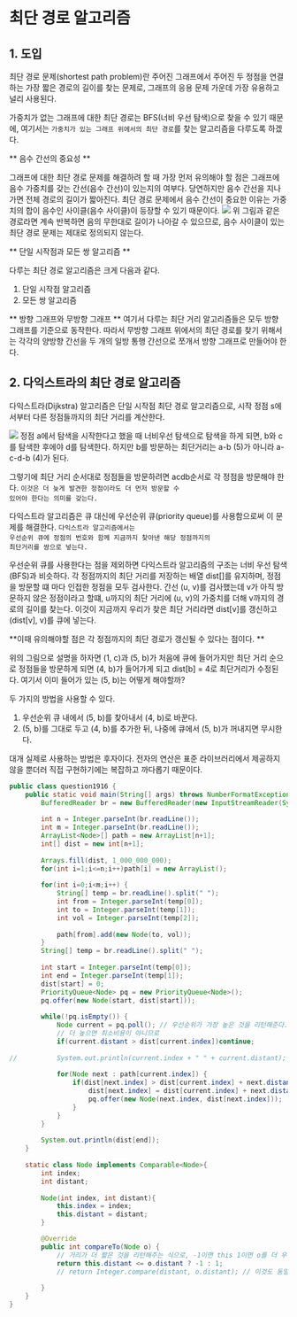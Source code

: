 # 최단 경로 알고리즘

## 1. 도입

최단 경로 문제(shortest path problem)란 주어진 그래프에서 주어진 두 정점을 연결하는 가장 짧은 경로의 길이를 찾는 문제로, 그래프의 응용 문제 가운데 가장 유용하고 널리 사용된다.

가중치가 없는 그래프에 대한 최단 경로는 BFS(너비 우선 탐색)으로 찾을 수 있기 때문에, 여기서는 `가중치가 있는 그래프 위에서의 최단 경로`를 찾는 알고리즘을 다루도록 하겠다.



** 음수 간선의 중요성 **

그래프에 대한 최단 경로 문제를 해결하려 할 때 가장 먼저 유의해야 할 점은 그래프에 음수 가중치를 갖는 간선(음수 간선)이 있는지의 여부다. 당연하지만 음수 간선을 지나가면 전체 경로의 길이가 짧아진다. 
최단 경로 문제에서 음수 간선이 중요한 이유는 가중치의 합이 음수인 사이클(음수 사이클)이 등장할 수 있기 때문이다. 
![](https://img1.daumcdn.net/thumb/R800x0/?scode=mtistory2&fname=https%3A%2F%2Ft1.daumcdn.net%2Fcfile%2Ftistory%2F990B6B485CBAFBDF01)
위 그림과 같은 경로라면 계속 반복하면 음의 무한대로 길이가 나아갈 수 있으므로, 음수 사이클이 있는 최단 경로 문제는 제대로 정의되지 않는다.

** 단일 시작점과 모든 쌍 알고리즘 **

다루는 최단 경로 알고리즘은 크게 다음과 같다.
1. 단일 시작점 알고리즘
2. 모든 쌍 알고리즘 

** 방향 그래프와 무방향 그래프 **
여기서 다루는 최단 거리 알고리즘들은 모두 방향 그래프를 기준으로 동작한다.
따라서 무방향 그래프 위에서의 최단 경로를 찾기 위해서는 각각의 양방향 간선을 두 개의 일방 통행 간선으로 쪼개서 방향 그래프로 만들어야 한다. 

## 2. 다익스트라의 최단 경로 알고리즘

다익스트라(Dijkstra) 알고리즘은 단일 시작점 최단 경로 알고리즘으로, 시작 정점 s에서부터 다른 정점들까지의 최단 거리를 계산한다.

![](https://t1.daumcdn.net/cfile/tistory/2354B94D5831EE8A0E)
정점 a에서 탐색을 시작한다고 했을 때 너비우선 탐색으로 탐색을 하게 되면, b와 c를 탐색한 후에야 d를 탐색한다.
하지만 b를 방문하는 최단거리는 a-b (5)가 아니라 a-c-d-b (4)가 된다.

그렇기에 최단 거리 순서대로 정점들을 방문하려면 acdb순서로 각 정점을 방문해야 한다. <code>이것은 더 늦게 발견한 정점이라도 더 먼저 방문할 수 있어야 한다는 의미를 갖는다.</code>

다익스트라 알고리즘은 큐 대신에 우선순위 큐(priority queue)를 사용함으로써 이 문제를 해결한다. 
<code>다익스트라 알고리즘에서는 우선순위 큐에 정점의 번호와 함께 지금까지 찾아낸 해당 정점까지의 최단거리를 쌍으로 넣는다.</code>

우선순위 큐를 사용한다는 점을 제외하면 다익스트라 알고리즘의 구조는 너비 우선 탐색(BFS)과 비슷하다. 각 정점까지의 최단 거리를 저장하는 배열 dist[]를 유지하며, 정점을 방문할 떄 마다 인접한 정점을 모두 검사한다. 
간선 (u, v)를 검사했는데 v가 아직 방문하지 않은 정점이라고 할떄, u까지의 최단 거리에 (u, v)의 가중치를 더해 v까지의 경로의 길이를 찾는다. 
이것이 지금까지 우리가 찾은 최단 거리라면 dist[v]를 갱신하고 (dist[v], v)를 큐에 넣는다. 

**이때 유의해야할 점은 각 정점까지의 최단 경로가 갱신될 수 있다는 점이다. ** 

위의 그림으로 설명을 하자면 (1, c)과 (5, b)가 처음에 큐에 들어가지만 최단 거리 순으로 정점들을 방문하게 되면 (4, b)가 들어가게 되고 dist[b] = 4로 최단거리가 수정된다. 여기서 이미 들어가 있는 (5, b)는 어떻게 해야할까?

두 가지의 방법을 사용할 수 있다.
1. 우선순위 큐 내에서 (5, b)를 찾아내서 (4, b)로 바꾼다.
2. (5, b)를 그대로 두고 (4, b)를 추가한 뒤, 나중에 큐에서 (5, b)가 꺼내지면 무시한다.

대개 실제로 사용하는 방법은 후자이다. 전자의 연산은 표준 라이브러리에서 제공하지 않을 뿐더러 직접 구현하기에는 복잡하고 까다롭기 때문이다. 

```java
public class question1916 {
	public static void main(String[] args) throws NumberFormatException, IOException {
		BufferedReader br = new BufferedReader(new InputStreamReader(System.in));
		
		int n = Integer.parseInt(br.readLine());
		int m = Integer.parseInt(br.readLine());
		ArrayList<Node>[] path = new ArrayList[n+1];
		int[] dist = new int[n+1];
		
		Arrays.fill(dist, 1_000_000_000);
		for(int i=1;i<=n;i++)path[i] = new ArrayList();
		
		for(int i=0;i<m;i++) {
			String[] temp = br.readLine().split(" ");
			int from = Integer.parseInt(temp[0]);
			int to = Integer.parseInt(temp[1]);
			int vol = Integer.parseInt(temp[2]);
			
			path[from].add(new Node(to, vol));			
		}
		String[] temp = br.readLine().split(" ");
		
		int start = Integer.parseInt(temp[0]);
		int end = Integer.parseInt(temp[1]);
		dist[start] = 0;
		PriorityQueue<Node> pq = new PriorityQueue<Node>();
		pq.offer(new Node(start, dist[start]));
		
		while(!pq.isEmpty()) {
			Node current = pq.poll(); // 우선순위가 가장 높은 것을 리턴해준다.
			// 더 높으면 최소비용이 아니므로
			if(current.distant > dist[current.index])continue; 
			
//			System.out.println(current.index + " " + current.distant);
			
			for(Node next : path[current.index]) {
				if(dist[next.index] > dist[current.index] + next.distant) {
					dist[next.index] = dist[current.index] + next.distant;
					pq.offer(new Node(next.index, dist[next.index]));
				}
			}
		}
		
		System.out.println(dist[end]);
	}
	
	static class Node implements Comparable<Node>{
		int index;
		int distant;
		
		Node(int index, int distant){
			this.index = index;
			this.distant = distant;
		}

		@Override
		public int compareTo(Node o) {
			// 거리가 더 짧은 것을 리턴해주는 식으로, -1이면 this 1이면 o를 더 우선순위에 두는 식. 
			return this.distant <= o.distant ? -1 : 1; 
			// return Integer.compare(distant, o.distant); // 이것도 동일한 방식으로 작동하는 듯. 오름차순? 
			 			
		}
	}
}

```









